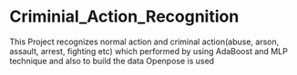 # Criminial_Action_Recognition
This Project recognizes normal action and criminal action(abuse, arson, assault, arrest, fighting etc) which performed by using AdaBoost and MLP technique and also to build the data Openpose is used  
